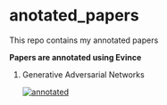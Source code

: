 # anotated_papers
This repo contains my annotated papers

**Papers are annotated using Evince**
1. Generative Adversarial Networks

    [![annotated](https://img.shields.io/badge/annotated-paper-green)](https://github.com/bipinKrishnan/anotated_papers/blob/main/vanilla_gan.pdf)
